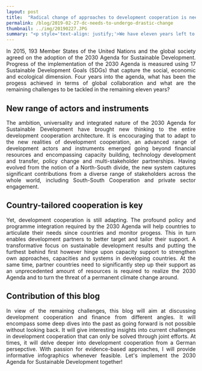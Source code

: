 ```yaml
---
layout: post
title:  "Radical change of approaches to development cooperation is needed"
permalink: /blog/2019-02-27-dc-needs-to-undergo-drastic-change
thumbnail: ../img/20190227.JPG
summary: "<p style='text-align: justify;'>We have eleven years left to implement the ambitious 2030 Agenda and to put our world back on a sustainable path that respects the boundaries of our planet, leaving no one behind. To achieve this challenging task, development cooperation needs to undergo a drastic change.</p>"
---
```


<p style='text-align: justify;'> In 2015, 193 Member States of the United Nations and the global society agreed on the adoption of the 2030 Agenda for Sustainable Development. Progress of the implementation of the 2030 Agenda is measured using 17 Sustainable Development Goals (SDGs) that capture the social, economic and ecological dimension. Four years into the agenda, what has been the progess achieved in terms of global collaboration and what are the remaining challenges to be tackled in the remaining eleven years?</p>

## New range of actors and instruments
<p style='text-align: justify;'> The ambition, universality and integrated nature of the 2030 Agenda for Sustainable Development have brought new thinking to the entire development cooperation architecture. It is encocuraging that to adapt to the new realities of development cooperation, an advanced range of development actors and instruments emerged going beyond financial resources and encompassing capacity building, technology development and transfer, policy change and multi-stakeholder partnerships. Having evolved from the notion of a North-South divide, the new system captures significant contributions from a diverse range of stakeholders across the whole world, including South-South Cooperation and private sector engagement.</p>

## Country-tailored cooperation is key
<p style='text-align: justify;'> Yet, development cooperation is still adapting. The profound policy and programme integration required by the 2030 Agenda will help countries to articulate their needs since countries and monitor progess. This in turn enables development partners to better target and tailor their support. A transformative focus on sustainable development results and putting the furthest behind first however hinge upon capacity support to strengthen own approaches, capacities and systems in developing countries. At the same time, partner countries need to significantly step up their support as an unprecedented amount of resources is required to realize the 2030 Agenda and to turn the threat of a permanent climate change around.</p>

## Contribution of this blog
<p style='text-align: justify;'> In view of the remaining challenges, this blog will aim at discussing development cooperation and finance from different angles. It will encompass some deep dives into the past as going forward is not possible without looking back. It will give interesting insights into current challenges in development cooperation that can only be solved through joint efforts. At times, it will delve deeper into development cooperation from a German persepctive. With passion for evidence-based approaches, I will provide informative infographics whenever feasible. Let's implement the 2030 Agenda for Sustainable Development together!
